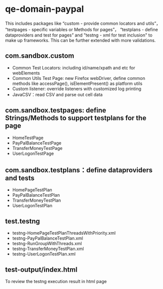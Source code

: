 # qe-domain-paypal
This includes packages like “custom - provide common locators and utils”， “testpages - specific variables or Methods for pages”， “testplans - define dataproviders and test for pages” and "testng - xml for test inclusion" to make up frameworks. This can be further extended with more validations. 

## com.sandbox.custom 
- Common Test Locators: including id/name/xpath and etc for webElements
- Common Utils Test Page: new Firefox webDriver, define common methods like accessPage(), isElementPresent() as platform utils
- Custom listener: override listeners with customized log printing 
- JavaCSV：read CSV and parse out cell data

## com.sandbox.testpages: define Strings/Methods to support testplans for the page

- HomeTestPage
- PayPalBalanceTestPage
- TransferMoneyTestPage
- UserLogonTestPage

## com.sandbox.testplans：define dataproviders and tests 

- HomePageTestPlan
- PayPalBalanceTestPlan
- TransferMoneyTestPlan
- UserLogonTestPlan

## test.testng

- testng-HomePageTestPlanThreadsWithPriority.xml
- testng-PayPalBalanceTestPlan.xml
- testng-RunGroupWithThreads.xml
- testng-TransferMoneyTestPlan.xml
- testng-UserLogonTestPlan.xml

## test-output/index.html

To review the testng execution result in html page
